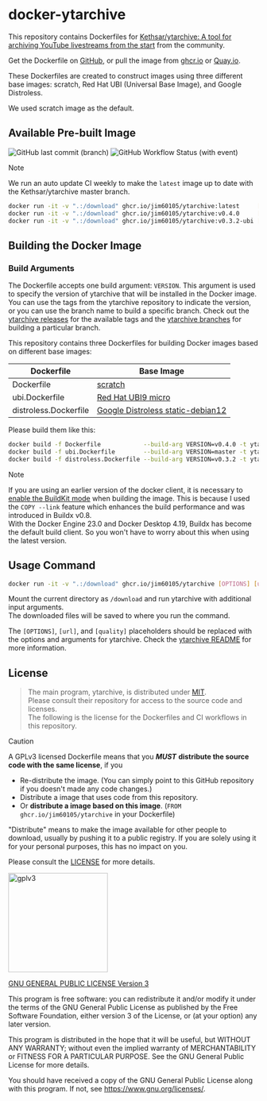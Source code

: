 # docker-ytarchive

This repository contains Dockerfiles for [Kethsar/ytarchive: A tool for archiving YouTube livestreams from the start](https://github.com/Kethsar/ytarchive) from the community.

Get the Dockerfile on [GitHub](https://github.com/jim60105/docker-ytarchive), or pull the image from [ghcr.io](https://ghcr.io/jim60105/ytarchive) or [Quay.io](https://quay.io/repository/jim60105/ytarchive).

These Dockerfiles are created to construct images using three different base images: scratch, Red Hat UBI (Universal Base Image), and Google Distroless.

We used scratch image as the default.

## Available Pre-built Image

![GitHub last commit (branch)](https://img.shields.io/github/last-commit/jim60105/docker-ytarchive/master?label=%20&style=for-the-badge) ![GitHub Workflow Status (with event)](https://img.shields.io/github/actions/workflow/status/jim60105/docker-ytarchive/docker_publish.yml?label=%20&style=for-the-badge)

> [!NOTE]  
> We run an auto update CI weekly to make the `latest` image up to date with the Kethsar/ytarchive master branch.

```bash
docker run -it -v ".:/download" ghcr.io/jim60105/ytarchive:latest     [OPTIONS] [url] [quality]
docker run -it -v ".:/download" ghcr.io/jim60105/ytarchive:v0.4.0     [OPTIONS] [url] [quality]
docker run -it -v ".:/download" ghcr.io/jim60105/ytarchive:v0.3.2-ubi [OPTIONS] [url] [quality]
```

## Building the Docker Image

### Build Arguments

The Dockerfile accepts one build argument: `VERSION`. This argument is used to specify the version of ytarchive that will be installed in the Docker image. You can use the tags from the ytarchive repository to indicate the version, or you can use the branch name to build a specific branch. Check out the [ytarchive releases](https://github.com/Kethsar/ytarchive/releases) for the available tags and the [ytarchive branches](https://github.com/Kethsar/ytarchive/branches) for building a particular branch.

This repository contains three Dockerfiles for building Docker images based on different base images:

| Dockerfile            | Base Image                                                                                                   |
| --------------------- | ------------------------------------------------------------------------------------------------------------ |
| Dockerfile            | [scratch](https://hub.docker.com/_/scratch/)                                                                 |
| ubi.Dockerfile        | [Red Hat UBI9 micro](https://catalog.redhat.com/software/containers/ubi9/ubi-micro/615bdf943f6014fa45ae1b58) |
| distroless.Dockerfile | [Google Distroless static-debian12](https://github.com/GoogleContainerTools/distroless)                      |

Please build them like this:

```bash
docker build -f Dockerfile            --build-arg VERSION=v0.4.0 -t ytarchive:v0.4.0 .
docker build -f ubi.Dockerfile        --build-arg VERSION=master -t ytarchive:ubi .
docker build -f distroless.Dockerfile --build-arg VERSION=v0.3.2 -t ytarchive:v0.3.2-distroless .
```

> [!NOTE]  
> If you are using an earlier version of the docker client, it is necessary to [enable the BuildKit mode](https://docs.docker.com/build/buildkit/#getting-started) when building the image. This is because I used the `COPY --link` feature which enhances the build performance and was introduced in Buildx v0.8.  
> With the Docker Engine 23.0 and Docker Desktop 4.19, Buildx has become the default build client. So you won't have to worry about this when using the latest version.

## Usage Command

```bash
docker run -it -v ".:/download" ghcr.io/jim60105/ytarchive [OPTIONS] [url] [quality]
```

Mount the current directory as `/download` and run ytarchive with additional input arguments.  
The downloaded files will be saved to where you run the command.

The `[OPTIONS]`, `[url]`, and `[quality]` placeholders should be replaced with the options and arguments for ytarchive. Check the [ytarchive README](https://github.com/Kethsar/ytarchive#usage) for more information.

## License

> The main program, ytarchive, is distributed under [MIT](https://github.com/Kethsar/ytarchive/blob/master/LICENSE).  
> Please consult their repository for access to the source code and licenses.  
> The following is the license for the Dockerfiles and CI workflows in this repository.

> [!CAUTION]
> A GPLv3 licensed Dockerfile means that you _**MUST**_ **distribute the source code with the same license**, if you
>
> - Re-distribute the image. (You can simply point to this GitHub repository if you doesn't made any code changes.)
> - Distribute a image that uses code from this repository.
> - Or **distribute a image based on this image**. (`FROM ghcr.io/jim60105/ytarchive` in your Dockerfile)
>
> "Distribute" means to make the image available for other people to download, usually by pushing it to a public registry. If you are solely using it for your personal purposes, this has no impact on you.
>
> Please consult the [LICENSE](LICENSE) for more details.

<img src="https://github.com/jim60105/docker-ytarchive/assets/16995691/782f16b9-3f49-49ef-943d-a29324fcc8db" alt="gplv3" width="200" />

[GNU GENERAL PUBLIC LICENSE Version 3](LICENSE)

This program is free software: you can redistribute it and/or modify it under the terms of the GNU General Public License as published by the Free Software Foundation, either version 3 of the License, or (at your option) any later version.

This program is distributed in the hope that it will be useful, but WITHOUT ANY WARRANTY; without even the implied warranty of MERCHANTABILITY or FITNESS FOR A PARTICULAR PURPOSE. See the GNU General Public License for more details.

You should have received a copy of the GNU General Public License along with this program. If not, see <https://www.gnu.org/licenses/>.

